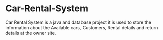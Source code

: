 # Car-Rental-System
Car Rental System is a java and database project it is used to store the information about the Available cars, Customers, Rental details and return details at the owner site.
